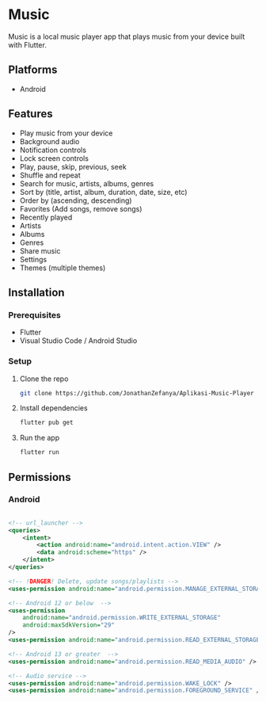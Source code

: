 # Music

Music is a local music player app that plays music from your device built with Flutter.

## Platforms

- Android

## Features

- Play music from your device
- Background audio
- Notification controls
- Lock screen controls
- Play, pause, skip, previous, seek
- Shuffle and repeat
- Search for music, artists, albums, genres
- Sort by (title, artist, album, duration, date, size, etc)
- Order by (ascending, descending)
- Favorites (Add songs, remove songs)
- Recently played
- Artists
- Albums
- Genres
- Share music
- Settings
- Themes (multiple themes)

## Installation

### Prerequisites

- Flutter
- Visual Studio Code / Android Studio 

### Setup

1. Clone the repo

   ```sh
   git clone https://github.com/JonathanZefanya/Aplikasi-Music-Player
   ```

2. Install dependencies

   ```sh
   flutter pub get
   ```

3. Run the app

   ```sh
   flutter run
   ```

## Permissions

### Android

```xml

<!-- url_launcher -->
<queries>
    <intent>
        <action android:name="android.intent.action.VIEW" />
        <data android:scheme="https" />
    </intent>
</queries>

<!-- !DANGER! Delete, update songs/playlists -->
<uses-permission android:name="android.permission.MANAGE_EXTERNAL_STORAGE" />

<!-- Android 12 or below  -->
<uses-permission
    android:name="android.permission.WRITE_EXTERNAL_STORAGE"
    android:maxSdkVersion="29"
/>
<uses-permission android:name="android.permission.READ_EXTERNAL_STORAGE" />

<!-- Android 13 or greater  -->
<uses-permission android:name="android.permission.READ_MEDIA_AUDIO" />

<!-- Audio service -->
<uses-permission android:name="android.permission.WAKE_LOCK" />
<uses-permission android:name="android.permission.FOREGROUND_SERVICE" />
```